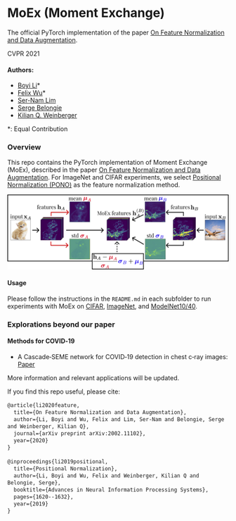 # MoEx (Moment Exchange)
The official PyTorch implementation of the paper [On Feature Normalization and Data Augmentation](https://arxiv.org/abs/2002.11102).

CVPR 2021

#### Authors: 
* [Boyi Li](https://sites.google.com/site/boyilics/home)*
* [Felix Wu](https://scholar.google.com.tw/citations?user=sNL8SSoAAAAJ&hl=en)*
* [Ser-Nam Lim](https://www.linkedin.com/in/sernam/)
* [Serge Belongie](https://vision.cornell.edu/se3/people/serge-belongie/)
* [Kilian Q. Weinberger](http://kilian.cs.cornell.edu/index.html)

*: Equal Contribution

### Overview
This repo contains the PyTorch implementation of Moment Exchange (MoEx), described in the paper [On Feature Normalization and Data Augmentation](https://arxiv.org/abs/2002.11102). For ImageNet and CIFAR experiments, we select [Positional Normalization (PONO)](https://github.com/Boyiliee/PONO) as the feature normalization method. 

![](./figs/fig1.jpg)

#### Usage
Please follow the instructions in the `README.md` in each subfolder to run experiments with MoEx on [CIFAR](./CIFAR), [ImageNet](./ImageNet), and [ModelNet10/40](./ModelNet).

### Explorations beyond our paper
#### Methods for COVID‐19
* A Cascade‐SEME network for COVID‐19 detection in chest c‐ray images: [Paper](https://aapm.onlinelibrary.wiley.com/doi/full/10.1002/mp.14711?casa_token=y2QQkxTWYD0AAAAA%3AXwClYvwCDmRd4djy_i5Ps0qL64R5mwqlTRhGJCqn-pvzaxsTGuS9C_5f4wlb6M1-jAEJKftiU9BwwZfe)

More information and relevant applications will be updated.

If you find this repo useful, please cite:
```
@article{li2020feature,
  title={On Feature Normalization and Data Augmentation},
  author={Li, Boyi and Wu, Felix and Lim, Ser-Nam and Belongie, Serge and Weinberger, Kilian Q},
  journal={arXiv preprint arXiv:2002.11102},
  year={2020}
}

@inproceedings{li2019positional,
  title={Positional Normalization},
  author={Li, Boyi and Wu, Felix and Weinberger, Kilian Q and Belongie, Serge},
  booktitle={Advances in Neural Information Processing Systems},
  pages={1620--1632},
  year={2019}
}
```
